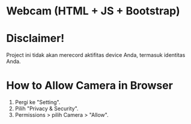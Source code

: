 # Webcam (HTML + JS + Bootstrap)

# Disclaimer! 
Project ini tidak akan merecord aktifitas device Anda, termasuk identitas Anda.

# How to Allow Camera in Browser
1. Pergi ke "Setting".
2. Pilih "Privacy & Security".
3. Permissions > pilih Camera > "Allow".
